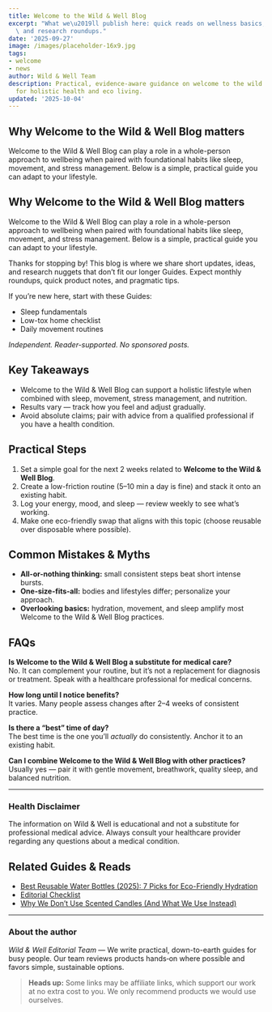 ```yaml
---
title: Welcome to the Wild & Well Blog
excerpt: "What we\u2019ll publish here: quick reads on wellness basics, product picks,\
  \ and research roundups."
date: '2025-09-27'
image: /images/placeholder-16x9.jpg
tags:
- welcome
- news
author: Wild & Well Team
description: Practical, evidence-aware guidance on welcome to the wild & well blog
  for holistic health and eco living.
updated: '2025-10-04'
---
```


## Why Welcome to the Wild & Well Blog matters
Welcome to the Wild & Well Blog can play a role in a whole-person approach to wellbeing when paired with foundational habits like sleep, movement, and stress management. Below is a simple, practical guide you can adapt to your lifestyle.

## Why Welcome to the Wild & Well Blog matters
Welcome to the Wild & Well Blog can play a role in a whole-person approach to wellbeing when paired with foundational habits like sleep, movement, and stress management. Below is a simple, practical guide you can adapt to your lifestyle.

Thanks for stopping by! This blog is where we share short updates, ideas, and research nuggets that
don’t fit our longer Guides. Expect monthly roundups, quick product notes, and pragmatic tips.

If you’re new here, start with these Guides:
- Sleep fundamentals
- Low-tox home checklist
- Daily movement routines

*Independent. Reader-supported. No sponsored posts.*

## Key Takeaways
- Welcome to the Wild & Well Blog can support a holistic lifestyle when combined with sleep, movement, stress management, and nutrition.
- Results vary — track how you feel and adjust gradually.
- Avoid absolute claims; pair with advice from a qualified professional if you have a health condition.


## Practical Steps
1. Set a simple goal for the next 2 weeks related to **Welcome to the Wild & Well Blog**.
2. Create a low-friction routine (5–10 min a day is fine) and stack it onto an existing habit.
3. Log your energy, mood, and sleep — review weekly to see what’s working.
4. Make one eco-friendly swap that aligns with this topic (choose reusable over disposable where possible).


## Common Mistakes & Myths
- **All-or-nothing thinking:** small consistent steps beat short intense bursts.
- **One-size-fits-all:** bodies and lifestyles differ; personalize your approach.
- **Overlooking basics:** hydration, movement, and sleep amplify most Welcome to the Wild & Well Blog practices.


## FAQs
**Is Welcome to the Wild & Well Blog a substitute for medical care?**  
No. It can complement your routine, but it’s not a replacement for diagnosis or treatment. Speak with a healthcare professional for medical concerns.

**How long until I notice benefits?**  
It varies. Many people assess changes after 2–4 weeks of consistent practice.

**Is there a “best” time of day?**  
The best time is the one you’ll *actually* do consistently. Anchor it to an existing habit.

**Can I combine Welcome to the Wild & Well Blog with other practices?**  
Usually yes — pair it with gentle movement, breathwork, quality sleep, and balanced nutrition.


---

### Health Disclaimer
The information on Wild & Well is educational and not a substitute for professional medical advice. Always consult your healthcare provider regarding any questions about a medical condition.


## Related Guides & Reads
- [Best Reusable Water Bottles (2025): 7 Picks for Eco-Friendly Hydration](../posts/best-reusable-water-bottles-2025.md)
- [Editorial Checklist](../pages/editorial-checklist.mdx)
- [Why We Don’t Use Scented Candles (And What We Use Instead)](why-we-don’t-use-scented-candles.mdx)

---

### About the author
*Wild & Well Editorial Team* — We write practical, down-to-earth guides for busy people. Our team reviews products hands‑on where possible and favors simple, sustainable options.

> **Heads up:** Some links may be affiliate links, which support our work at no extra cost to you. We only recommend products we would use ourselves.
